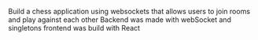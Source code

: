 Build a chess application using websockets that allows users to join rooms and play against each other
Backend was made with webSocket and singletons 
frontend was build with React 

